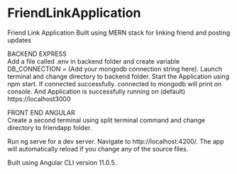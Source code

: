 # FriendLinkApplication
Friend Link Application Built using MERN stack for linking friend and posting updates

BACKEND EXPRESS <br>
Add a file called .env  in backend folder and create variable DB_CONNECTION = (Add your mongodb connection string here).
Launch terminal and change directory to backend folder.
Start the Application using npm start.
If connected successfully. connected to mongodb will print on console.
And Application is successfully running on (default) https://localhost3000

FRONT END ANGULAR <br>
Create a second terminal using split terminal command and change directory to friendapp folder.

Run ng serve for a dev server. Navigate to http://localhost:4200/. The app will automatically reload if you change any of the source files.

Built using Angular CLI version 11.0.5.
